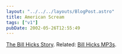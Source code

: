 ```yaml
---
layout: "../../../layouts/BlogPost.astro"
title: American Scream
tags: ["v1"]
pubDate: 2002-05-26T12:55:49
---
```


[The Bill Hicks Story][1]. Related: [Bill Hicks MP3s][2].

[1]: http://www.amazon.co.uk/exec/obidos/ASIN/0380803771/ohsky "American Scream: The Bill Hicks Story at amazon.co.uk"
[2]: http://www.billhicks.co.uk/faithinaction/mp3s.html "The Stern-Pope Bill Hicks mp3 library"
